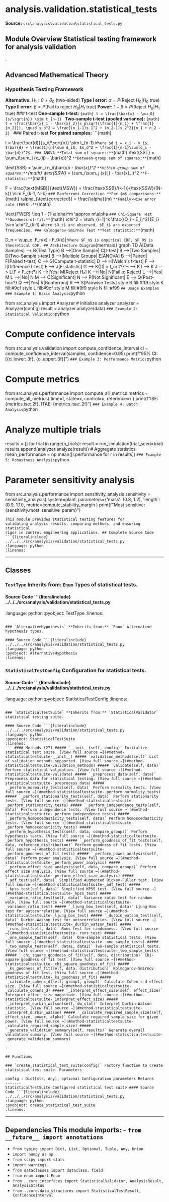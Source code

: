 # analysis.validation.statistical_tests

**Source:** `src\analysis\validation\statistical_tests.py`

## Module Overview Statistical testing framework for analysis validation

.

## Advanced Mathematical Theory

### Hypothesis Testing Framework


**Alternative:** $H_1: \theta \neq \theta_0$ (two-sided) **Type I error:** $\alpha = P(\text{Reject } H_0 | H_0 \text{ true})$
**Type II error:** $\beta = P(\text{Fail to reject } H_0 | H_1 \text{ true})$ **Power:** $1 - \beta = P(\text{Reject } H_0 | H_1 \text{ true})$ ### t-test **One-sample t-test:** ```{math}
t = \frac{\bar{x} - \mu_0}{s/\sqrt{n}} \sim t_{n-1}
``` **Two-sample t-test (pooled variance):** ```{math}
t = \frac{\bar{x}_1 - \bar{x}_2}{s_p\sqrt{\frac{1}{n_1} + \frac{1}{n_2}}}, \quad s_p^2 = \frac{(n_1-1)s_1^2 + (n_2-1)s_2^2}{n_1 + n_2 - 2}
``` ### Paired t-test **For paired samples:** ```{math}

t = \frac{\bar{d}}{s_d/\sqrt{n}} \sim t_{n-1}
``` Where $d_i = x_i - y_i$, $\bar{d} = \frac{1}{n}\sum d_i$, $s_d^2 = \frac{1}{n-1}\sum(d_i - \bar{d})^2$. ### ANOVA **Total sum of squares:** ```{math}
\text{SST} = \sum_i\sum_j (x_{ij} - \bar{x})^2
``` **Between-group sum of squares:** ```{math}

\text{SSB} = \sum_i n_i(\bar{x}_i - \bar{x})^2
``` **Within-group sum of squares:** ```{math}
\text{SSW} = \sum_i\sum_j (x_{ij} - \bar{x}_i)^2
``` **F-statistic:** ```{math}

F = \frac{\text{MSB}}{\text{MSW}} = \frac{\text{SSB}/(k-1)}{\text{SSW}/(N-k)} \sim F_{k-1, N-k}
``` ### Bonferroni Correction **For $m$ comparisons:** ```{math}
\alpha_{\text{corrected}} = \frac{\alpha}{m}
``` **Family-wise error rate (FWER):** ```{math}

\text{FWER} \leq 1 - (1-\alpha)^m \approx m\alpha
``` ### Chi-Square Test **Goodness-of-fit:** ```{math}
\chi^2 = \sum_{i=1}^k \frac{(O_i - E_i)^2}{E_i} \sim \chi^2_{k-1}
``` Where $O_i$ are observed, $E_i$ are expected frequencies. ### Kolmogorov-Smirnov Test **Test statistic:** ```{math}

D_n = \sup_x |F_n(x) - F_0(x)|
``` Where $F_n$ is empirical CDF, $F_0$ is theoretical CDF. ## Architecture Diagram ```{mermaid}
graph TD A[Data Samples] --> B{Test Type} B -->|One Sample| C[t-test] B -->|Two Samples| D[Two-Sample t-test] B -->|Multiple Groups| E[ANOVA] B -->|Paired| F[Paired t-test] C --> G[Compute t-statistic] D --> H[Welch's t-test] F --> I[Difference t-test] E --> J[F-statistic] G --> K{|t| > t_crit?} H --> K I --> K J --> L{F > F_crit?} K -->|Yes| M[Reject H₀] K -->|No| N[Fail to Reject] L -->|Yes| M L -->|No| N M --> O[Significant] N --> P[Not Significant] E --> Q{Post-hoc?} Q -->|Yes| R[Bonferroni] R --> S[Pairwise Tests] style B fill:#ff9 style K fill:#9cf style L fill:#9cf style M fill:#9f9 style N fill:#f99
``` ## Usage Examples ### Example 1: Basic Analysis ```python

from src.analysis import Analyzer # Initialize analyzer
analyzer = Analyzer(config)
result = analyzer.analyze(data)
``` ### Example 2: Statistical Validation ```python
# Compute confidence intervals
from src.analysis.validation import compute_confidence_interval ci = compute_confidence_interval(samples, confidence=0.95)
print(f"95% CI: [{ci.lower:.3f}, {ci.upper:.3f}]")
``` ### Example 3: Performance Metrics ```python
# Compute metrics

from src.analysis.performance import compute_all_metrics metrics = compute_all_metrics( time=t, state=x, control=u, reference=r
)
print(f"ISE: {metrics.ise:.2f}, ITAE: {metrics.itae:.2f}")
``` ### Example 4: Batch Analysis ```python
# Analyze multiple trials
results = []
for trial in range(n_trials): result = run_simulation(trial_seed=trial) results.append(analyzer.analyze(result)) # Aggregate statistics
mean_performance = np.mean([r.performance for r in results])
``` ### Example 5: Robustness Analysis ```python
# Parameter sensitivity analysis

from src.analysis.performance import sensitivity_analysis sensitivity = sensitivity_analysis( system=plant, parameters={'mass': (0.8, 1.2), 'length': (0.9, 1.1)}, metric=compute_stability_margin
)
print(f"Most sensitive: {sensitivity.most_sensitive_param}")
```
This module provides statistical testing features for
validating analysis results, comparing methods, and ensuring statistical
rigor in control engineering applications. ## Complete Source Code ```{literalinclude} ../../../src/analysis/validation/statistical_tests.py
:language: python
:linenos:
```

---

## Classes

### `TestType` **Inherits from:** `Enum` Types of statistical tests.

#### Source Code ```{literalinclude} ../../../src/analysis/validation/statistical_tests.py

:language: python
:pyobject: TestType
:linenos:
```

### `AlternativeHypothesis` **Inherits from:** `Enum` Alternative hypothesis types.

#### Source Code ```{literalinclude} ../../../src/analysis/validation/statistical_tests.py
:language: python
:pyobject: AlternativeHypothesis
:linenos:
```

### `StatisticalTestConfig` Configuration for statistical tests.

#### Source Code ```{literalinclude} ../../../src/analysis/validation/statistical_tests.py

:language: python
:pyobject: StatisticalTestConfig
:linenos:
```

### `StatisticalTestSuite` **Inherits from:** `StatisticalValidator` statistical testing suite.

#### Source Code ```{literalinclude} ../../../src/analysis/validation/statistical_tests.py
:language: python
:pyobject: StatisticalTestSuite
:linenos:
``` #### Methods (27) ##### `__init__(self, config)` Initialize statistical test suite. [View full source →](#method-statisticaltestsuite-__init__) ##### `validation_methods(self)` List of validation methods supported. [View full source →](#method-statisticaltestsuite-validation_methods) ##### `validate(self, data)` Perform statistical validation. [View full source →](#method-statisticaltestsuite-validate) ##### `_preprocess_data(self, data)` Preprocess data for statistical testing. [View full source →](#method-statisticaltestsuite-_preprocess_data) ##### `_perform_normality_tests(self, data)` Perform normality tests. [View full source →](#method-statisticaltestsuite-_perform_normality_tests) ##### `_perform_stationarity_tests(self, data)` Perform stationarity tests. [View full source →](#method-statisticaltestsuite-_perform_stationarity_tests) ##### `_perform_independence_tests(self, data)` Perform independence tests. [View full source →](#method-statisticaltestsuite-_perform_independence_tests) ##### `_perform_homoscedasticity_tests(self, data)` Perform homoscedasticity tests. [View full source →](#method-statisticaltestsuite-_perform_homoscedasticity_tests) ##### `_perform_hypothesis_tests(self, data, compare_groups)` Perform hypothesis tests. [View full source →](#method-statisticaltestsuite-_perform_hypothesis_tests) ##### `_perform_goodness_of_fit_tests(self, data, reference_distribution)` Perform goodness of fit tests. [View full source →](#method-statisticaltestsuite-_perform_goodness_of_fit_tests) ##### `_perform_power_analysis(self, data)` Perform power analysis. [View full source →](#method-statisticaltestsuite-_perform_power_analysis) ##### `_perform_effect_size_analysis(self, data, compare_groups)` Perform effect size analysis. [View full source →](#method-statisticaltestsuite-_perform_effect_size_analysis) ##### `_adf_test(self, data)` Simplified Augmented Dickey-Fuller test. [View full source →](#method-statisticaltestsuite-_adf_test) ##### `_kpss_test(self, data)` Simplified KPSS test. [View full source →](#method-statisticaltestsuite-_kpss_test) ##### `_variance_ratio_test(self, data)` Variance ratio test for random walk. [View full source →](#method-statisticaltestsuite-_variance_ratio_test) ##### `_ljung_box_test(self, data)` Ljung-Box test for autocorrelation. [View full source →](#method-statisticaltestsuite-_ljung_box_test) ##### `_durbin_watson_test(self, data)` Durbin-Watson test for autocorrelation. [View full source →](#method-statisticaltestsuite-_durbin_watson_test) ##### `_runs_test(self, data)` Runs test for randomness. [View full source →](#method-statisticaltestsuite-_runs_test) ##### `_one_sample_tests(self, data)` One-sample statistical tests. [View full source →](#method-statisticaltestsuite-_one_sample_tests) ##### `_two_sample_tests(self, data1, data2)` Two-sample statistical tests. [View full source →](#method-statisticaltestsuite-_two_sample_tests) ##### `_chi_square_goodness_of_fit(self, data, distribution)` Chi-square goodness of fit test. [View full source →](#method-statisticaltestsuite-_chi_square_goodness_of_fit) ##### `_ks_goodness_of_fit(self, data, distribution)` Kolmogorov-Smirnov goodness of fit test. [View full source →](#method-statisticaltestsuite-_ks_goodness_of_fit) ##### `_calculate_cohens_d(self, group1, group2)` Calculate Cohen's d effect size. [View full source →](#method-statisticaltestsuite-_calculate_cohens_d) ##### `_interpret_effect_size(self, effect_size)` Interpret effect size magnitude. [View full source →](#method-statisticaltestsuite-_interpret_effect_size) ##### `_interpret_durbin_watson(self, dw_stat)` Interpret Durbin-Watson statistic. [View full source →](#method-statisticaltestsuite-_interpret_durbin_watson) ##### `_calculate_required_sample_size(self, effect_size, power, alpha)` Calculate required sample size for given power. [View full source →](#method-statisticaltestsuite-_calculate_required_sample_size) ##### `_generate_validation_summary(self, results)` Generate overall validation summary. [View full source →](#method-statisticaltestsuite-_generate_validation_summary)

---

## Functions

### `create_statistical_test_suite(config)` Factory function to create statistical test suite. Parameters

config : Dict[str, Any], optional Configuration parameters Returns
-------
StatisticalTestSuite Configured statistical test suite #### Source Code ```{literalinclude} ../../../src/analysis/validation/statistical_tests.py
:language: python
:pyobject: create_statistical_test_suite
:linenos:
```

---

## Dependencies This module imports: - `from __future__ import annotations`
- `from typing import Dict, List, Optional, Tuple, Any, Union`
- `import numpy as np`
- `from scipy import stats`
- `import warnings`
- `from dataclasses import dataclass, field`
- `from enum import Enum`
- `from ..core.interfaces import StatisticalValidator, AnalysisResult, AnalysisStatus`
- `from ..core.data_structures import StatisticalTestResult, ConfidenceInterval`
